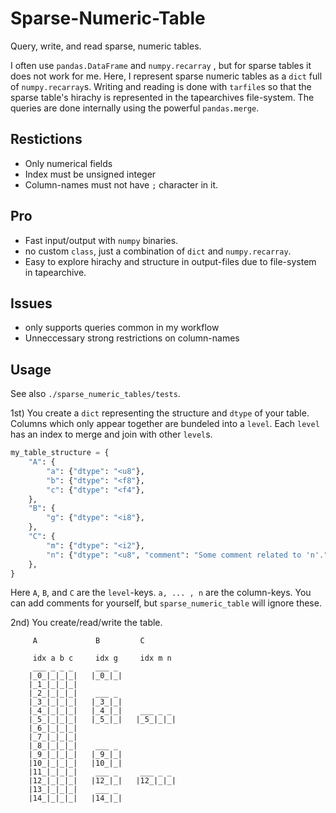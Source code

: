 Sparse-Numeric-Table
====================

Query, write, and read sparse, numeric tables.

I often use ```pandas.DataFrame``` and ```numpy.recarray``` , but for sparse tables it does not work for me.
Here, I represent sparse numeric tables as a ```dict``` full of ```numpy.recarray```s.
Writing and reading is done with ```tarfile```s so that the sparse table's hirachy is represented in the tapearchives file-system.
The queries are done internally using the powerful ```pandas.merge```.

Restictions
-----------
- Only numerical fields
- Index must be unsigned integer
- Column-names must not have ```;``` character in it.

Pro
---
- Fast input/output with ```numpy``` binaries. 
- no custom ```class```, just a combination of ```dict``` and ```numpy.recarray```.
- Easy to explore hirachy and structure in output-files due to file-system in tapearchive.

Issues
------
- only supports queries common in my workflow
- Unneccessary strong restrictions on column-names

Usage
-----
See also ```./sparse_numeric_tables/tests```.

1st) You create a ```dict``` representing the structure and ```dtype``` of your table.
Columns which only appear together are bundeled into a ```level```. Each ```level``` has an index to merge and join with other ```level```s.

```python
my_table_structure = {
    "A": {
        "a": {"dtype": "<u8"},
        "b": {"dtype": "<f8"},
        "c": {"dtype": "<f4"},
    },
    "B": {
        "g": {"dtype": "<i8"},
    },
    "C": {
        "m": {"dtype": "<i2"},
        "n": {"dtype": "<u8", "comment": "Some comment related to 'n'."},
    },
}
```
Here ```A```, ```B```, and ```C``` are the ```level```-keys. ```a, ... , n``` are the column-keys.
You can add comments for yourself, but ```sparse_numeric_table``` will ignore these.

2nd) You create/read/write the table.


```
     A             B         C

     idx a b c     idx g     idx m n
     ___ _ _ _     ___ _
    |_0_|_|_|_|   |_0_|_|
    |_1_|_|_|_|
    |_2_|_|_|_|    ___ _
    |_3_|_|_|_|   |_3_|_|
    |_4_|_|_|_|   |_4_|_|    ___ _ _
    |_5_|_|_|_|   |_5_|_|   |_5_|_|_|
    |_6_|_|_|_|
    |_7_|_|_|_|
    |_8_|_|_|_|    ___ _
    |_9_|_|_|_|   |_9_|_|
    |10_|_|_|_|   |10_|_|
    |11_|_|_|_|    ___ _     ___ _ _
    |12_|_|_|_|   |12_|_|   |12_|_|_|
    |13_|_|_|_|    ___ _
    |14_|_|_|_|   |14_|_|
```

